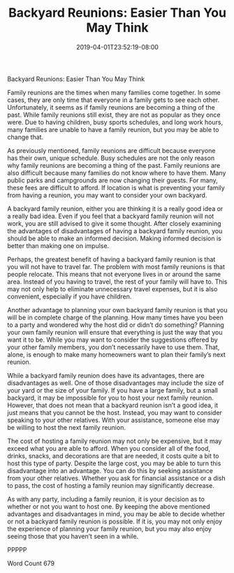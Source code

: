 ﻿---
title: "Backyard Reunions: Easier Than You May Think"
date: 2019-04-01T23:52:19-08:00
description: "Backyard Activities Tips for Web Success"
featured_image: "/images/Backyard Activities.jpg"
tags: ["Backyard Activities"]
---

Backyard Reunions: Easier Than You May Think

Family reunions are the times when many families come together. In some cases, they are only time that everyone in a family gets to see each other.  Unfortunately, it seems as if family reunions are becoming a thing of the past.  While family reunions still exist, they are not as popular as they once were.  Due to having children, busy sports schedules, and long work hours, many families are unable to have a family reunion, but you may be able to change that.

As previously mentioned, family reunions are difficult because everyone has their own, unique schedule.  Busy schedules are not the only reason why family reunions are becoming a thing of the past.  Family reunions are also difficult because many families do not know where to have them. Many public parks and campgrounds are now changing their guests. For many, these fees are difficult to afford. If location is what is preventing your family from having a reunion, you may want to consider your own backyard.

A backyard family reunion, either you are thinking it is a really good idea or a really bad idea.  Even if you feel that a backyard family reunion will not work, you are still advised to give it some thought. After closely examining the advantages of disadvantages of having a backyard family reunion, you should be able to make an informed decision. Making informed decision is better than making one on impulse.

Perhaps, the greatest benefit of having a backyard family reunion is that you will not have to travel far. The problem with most family reunions is that people relocate.  This means that not everyone lives in or around the same area. Instead of you having to travel, the rest of your family will have to. This may not only help to eliminate unnecessary travel expenses, but it is also convenient, especially if you have children.

Another advantage to planning your own backyard family reunion is that you will be in complete charge of the planning. How many times have you been to a party and wondered why the host did or didn’t do something? Planning your own family reunion will ensure that everything is just the way that you want it to be. While you may want to consider the suggestions offered by your other family members, you don’t necessarily have to use them. That, alone, is enough to make many homeowners want to plan their family’s next reunion.

While a backyard family reunion does have its advantages, there are disadvantages as well. One of those disadvantages may include the size of your yard or the size of your family. If you have a large family, but a small backyard, it may be impossible for you to host your next family reunion. However, that does not mean that a backyard reunion isn’t a good idea, it just means that you cannot be the host. Instead, you may want to consider speaking to your other relatives.  With your assistance, someone else may be willing to host the next family reunion.  

The cost of hosting a family reunion may not only be expensive, but it may exceed what you are able to afford. When you consider all of the food, drinks, snacks, and decorations are that are needed, it costs quite a bit to host this type of party. Despite the large cost, you may be able to turn this disadvantage into an advantage.  You can do this by seeking assistance from your other relatives. Whether you ask for financial assistance or a dish to pass, the cost of hosting a family reunion may significantly decrease.  

As with any party, including a family reunion, it is your decision as to whether or not you want to host one. By keeping the above mentioned advantages and disadvantages in mind, you may be able to decide whether or not a backyard family reunion is possible. If it is, you may not only enjoy the experience of planning your family reunion, but you may also enjoy seeing those that you haven’t seen in a while.

PPPPP

Word Count 679

